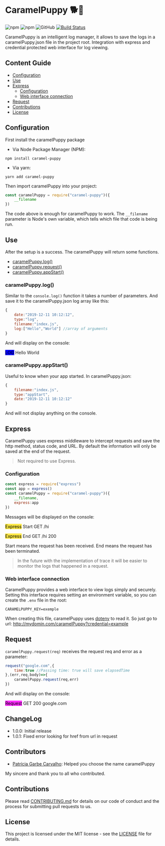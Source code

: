 # CaramelPuppy 🐕🐶

![npm](https://img.shields.io/npm/v/caramel-puppy)
![npm](https://img.shields.io/npm/dw/caramel-puppy)
![GitHub](https://img.shields.io/github/license/gsbenevides2/caramelPuppy)
[![Build Status](https://travis-ci.com/gsbenevides2/caramelPuppy.svg?branch=master)](https://travis-ci.org/gsbenevides2/caramelPuppy)


CaramelPuppy is an intelligent log manager, it allows to save the logs in a caramelPuppy.json file in the project root.  Integration with express and credential protected web interface for log viewing.

## Content Guide
- [Configuration](#configuration)
- [Use](#use)
- [Express](#express)
  - [Configuration](#configuration-1)
  - [Web interface connection](#web-interface-connection)
- [Request](#request)
- [Contributions](#contributions)
- [License](#license)

## Configuration

First install the caramelPuppy package
- Via Node Package Manager (NPM):
```
npm install caramel-puppy
```
- Via yarn:
```
yarn add caramel-puppy
```

Then import caramelPuppy into your project:
```js
const caramelPuppy = require("caramel-puppy")({
    __filename
})
```
The code above is enough for caramelPuppy to work.  The `__filename` parameter is Node's own variable, which tells which file that code is being run.

## Use

After the setup is a success.  The caramelPuppy will return some functions.
- [caramelPuppy.log()](#caramelPuppylog)
- [caramelPuppy.request()](#request)
- [caramelPuppy.appStart()](#caramelPuppyappstart)
### caramelPuppy.log()
Similar to the `console.log()` function it takes a number of parameters.  And save it to the caramelPuppy.json log array like this:
```js
{
    date:"2019-12-11 10:12:12",
    type:"log",
    filename:"index.js",
    log:["Hello","World"] //array of arguments
}
```
And will display on the console:

<span style="background-color:blue;color:Black;">LOG</span> Hello World
### caramelPuppy.appStart()
Useful to know when your app started.
In caramelPuppy.json:
```js
{
    filename:"index.js",
    type:"appStart",
    date:"2019-12-11 10:12:12"
}
```
And will not display anything on the console.

## Express

CaramelPuppy uses express middleware to intercept requests and save the http method, status code, and URL.
By default the information will only be saved at the end of the request.
> Not required to use Express.
### Configuration
```js
const express = require("express")
const app = express()
const caramelPuppy = require("caramel-puppy")({
    __filename,
    express:app
})
```
Messages will be displayed on the console:

<span style='background-color:#ffe846; color:black;'>Express</span> Start GET /hi 

<span style='background-color:#ffe846; color:black;'>Express</span> End GET /hi 200

Start means the request has been received.
End means the request has been terminated.
> In the future with the implementation of trace it will be easier to monitor the logs that happened in a request.
### Web interface connection

CaramelPuppy provides a web interface to view logs simply and securely.
Setting this interface requires setting an environment variable, so you can create the `.env` file in the root:
```
CARAMELPUPPY_KEY=exemple
```
When creating this file, caramelPuppy uses [dotenv](https://www.npmjs.com/package/dotenv) to read it.  So just go to url: http://mydomin.com/caramelPuppy?credential=example

## Request

`caramelPuppy.request(req)` receives the request req and error as a parameter:
```js
request("google.com",{
	time:true //Passing time: true will save elapsedTime
},(err,req,body)=>{
	caramelPuppy.request(req,err)
})
```
And will display on the console:

<span style='background-color:#ff2eff; color:black;'>Request</span> GET 200 google.com

## ChangeLog

- 1.0.0: Initial release
- 1.0.1: Fixed error looking for href from url in request

## Contributors

- [Patrícia Garbe Carvalho](https://www.facebook.com/profile.php?id=100009279859979): Helped you choose the name caramelPuppy

My sincere and thank you to all who contributed.

## Contributions

Please read [CONTRIBUTING.md](CONTRIBUTING.md) for details on our code of conduct and the process for submitting pull requests to us.

## License

This project is licensed under the MIT license - see the [LICENSE](LICENSE) file for details.
